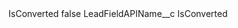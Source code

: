 <?xml version="1.0" encoding="UTF-8"?>
<CustomMetadata xmlns="http://soap.sforce.com/2006/04/metadata" xmlns:xsi="http://www.w3.org/2001/XMLSchema-instance" xmlns:xsd="http://www.w3.org/2001/XMLSchema">
    <label>IsConverted</label>
    <protected>false</protected>
    <values>
        <field>LeadFieldAPIName__c</field>
        <value xsi:type="xsd:string">IsConverted</value>
    </values>
</CustomMetadata>
